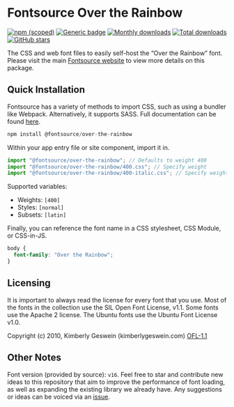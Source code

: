 # Fontsource Over the Rainbow

[![npm (scoped)](https://img.shields.io/npm/v/@fontsource/over-the-rainbow?color=brightgreen)](https://www.npmjs.com/package/@fontsource/over-the-rainbow) [![Generic badge](https://img.shields.io/badge/fontsource-passing-brightgreen)](https://github.com/fontsource/fontsource) [![Monthly downloads](https://badgen.net/npm/dm/@fontsource/over-the-rainbow)](https://github.com/fontsource/fontsource) [![Total downloads](https://badgen.net/npm/dt/@fontsource/over-the-rainbow)](https://github.com/fontsource/fontsource) [![GitHub stars](https://img.shields.io/github/stars/fontsource/fontsource.svg?style=social&label=Star)](https://github.com/fontsource/fontsource/stargazers)

The CSS and web font files to easily self-host the “Over the Rainbow” font. Please visit the main [Fontsource website](https://fontsource.org/fonts/over-the-rainbow) to view more details on this package.

## Quick Installation

Fontsource has a variety of methods to import CSS, such as using a bundler like Webpack. Alternatively, it supports SASS. Full documentation can be found [here](https://fontsource.org/docs/getting-started/introduction).

```javascript
npm install @fontsource/over-the-rainbow
```

Within your app entry file or site component, import it in.

```javascript
import "@fontsource/over-the-rainbow"; // Defaults to weight 400
import "@fontsource/over-the-rainbow/400.css"; // Specify weight
import "@fontsource/over-the-rainbow/400-italic.css"; // Specify weight and style

```

Supported variables:
- Weights: `[400]`
- Styles: `[normal]`
- Subsets: `[latin]`

Finally, you can reference the font name in a CSS stylesheet, CSS Module, or CSS-in-JS.

```css
body {
  font-family: "Over the Rainbow";
}
```

## Licensing
It is important to always read the license for every font that you use.
Most of the fonts in the collection use the SIL Open Font License, v1.1. Some fonts use the Apache 2 license. The Ubuntu fonts use the Ubuntu Font License v1.0.

Copyright (c) 2010, Kimberly Geswein (kimberlygeswein.com)
[OFL-1.1](http://scripts.sil.org/OFL)

## Other Notes
Font version (provided by source): `v16`.
Feel free to star and contribute new ideas to this repository that aim to improve the performance of font loading, as well as expanding the existing library we already have. Any suggestions or ideas can be voiced via an [issue](https://github.com/fontsource/fontsource/issues).